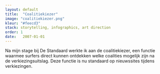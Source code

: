 ```yaml
---
layout: default
title:  "Coalitiekiezer"
image: "coalitiekiezer.png"
kleur: "#feecd3"
stack: storytelling, infographics, art direction
order: 1
date:   2007-01-01
---
```

Na mijn stage bij De Standaard werkte ik aan de coalitiekiezer, een functie waarmee surfers direct kunnen ontdekken welke coalities mogelijk zijn na de verkiezingsuitslag. Deze functie is nu standaard op nieuwssites tijdens verkiezingen.

